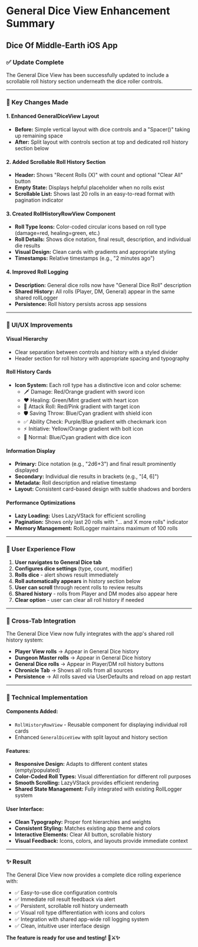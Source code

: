 # General Dice View Enhancement Summary
## Dice Of Middle-Earth iOS App

### ✅ Update Complete

The General Dice View has been successfully updated to include a scrollable roll history section underneath the dice roller controls.

---

### 🔄 Key Changes Made

#### 1. **Enhanced GeneralDiceView Layout**
- **Before:** Simple vertical layout with dice controls and a "Spacer()" taking up remaining space
- **After:** Split layout with controls section at top and dedicated roll history section below

#### 2. **Added Scrollable Roll History Section**
- **Header:** Shows "Recent Rolls (X)" with count and optional "Clear All" button
- **Empty State:** Displays helpful placeholder when no rolls exist
- **Scrollable List:** Shows last 20 rolls in an easy-to-read format with pagination indicator

#### 3. **Created RollHistoryRowView Component**
- **Roll Type Icons:** Color-coded circular icons based on roll type (damage=red, healing=green, etc.)
- **Roll Details:** Shows dice notation, final result, description, and individual die results
- **Visual Design:** Clean cards with gradients and appropriate styling
- **Timestamps:** Relative timestamps (e.g., "2 minutes ago")

#### 4. **Improved Roll Logging**
- **Description:** General dice rolls now have "General Dice Roll" description
- **Shared History:** All rolls (Player, DM, General) appear in the same shared rollLogger
- **Persistence:** Roll history persists across app sessions

---

### 🎨 UI/UX Improvements

#### **Visual Hierarchy**
- Clear separation between controls and history with a styled divider
- Header section for roll history with appropriate spacing and typography

#### **Roll History Cards**
- **Icon System:** Each roll type has a distinctive icon and color scheme:
  - 🗡️ Damage: Red/Orange gradient with sword icon
  - ❤️ Healing: Green/Mint gradient with heart icon
  - 🎯 Attack Roll: Red/Pink gradient with target icon
  - 🛡️ Saving Throw: Blue/Cyan gradient with shield icon
  - ✅ Ability Check: Purple/Blue gradient with checkmark icon
  - ⚡ Initiative: Yellow/Orange gradient with bolt icon
  - 🎲 Normal: Blue/Cyan gradient with dice icon

#### **Information Display**
- **Primary:** Dice notation (e.g., "2d6+3") and final result prominently displayed
- **Secondary:** Individual die results in brackets (e.g., "[4, 6]")
- **Metadata:** Roll description and relative timestamp
- **Layout:** Consistent card-based design with subtle shadows and borders

#### **Performance Optimizations**
- **Lazy Loading:** Uses LazyVStack for efficient scrolling
- **Pagination:** Shows only last 20 rolls with "... and X more rolls" indicator
- **Memory Management:** RollLogger maintains maximum of 100 rolls

---

### 🔄 User Experience Flow

1. **User navigates to General Dice tab**
2. **Configures dice settings** (type, count, modifier)
3. **Rolls dice** - alert shows result immediately
4. **Roll automatically appears** in history section below
5. **User can scroll** through recent rolls to review results
6. **Shared history** - rolls from Player and DM modes also appear here
7. **Clear option** - user can clear all roll history if needed

---

### 📱 Cross-Tab Integration

The General Dice View now fully integrates with the app's shared roll history system:

- **Player View rolls** → Appear in General Dice history
- **Dungeon Master rolls** → Appear in General Dice history  
- **General Dice rolls** → Appear in Player/DM roll history buttons
- **Chronicle Tab** → Shows all rolls from all sources
- **Persistence** → All rolls saved via UserDefaults and reload on app restart

---

### 🎯 Technical Implementation

#### **Components Added:**
- `RollHistoryRowView` - Reusable component for displaying individual roll cards
- Enhanced `GeneralDiceView` with split layout and history section

#### **Features:**
- **Responsive Design:** Adapts to different content states (empty/populated)
- **Color-Coded Roll Types:** Visual differentiation for different roll purposes
- **Smooth Scrolling:** LazyVStack provides efficient rendering
- **Shared State Management:** Fully integrated with existing RollLogger system

#### **User Interface:**
- **Clean Typography:** Proper font hierarchies and weights
- **Consistent Styling:** Matches existing app theme and colors
- **Interactive Elements:** Clear All button, scrollable history
- **Visual Feedback:** Icons, colors, and layouts provide immediate context

---

### ✨ Result

The General Dice View now provides a complete dice rolling experience with:
- ✅ Easy-to-use dice configuration controls
- ✅ Immediate roll result feedback via alert
- ✅ Persistent, scrollable roll history underneath
- ✅ Visual roll type differentiation with icons and colors
- ✅ Integration with shared app-wide roll logging system
- ✅ Clean, intuitive user interface design

**The feature is ready for use and testing! 🎲⚔️✨**
